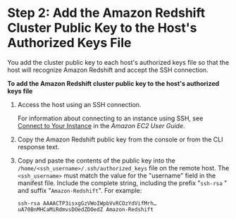 # Step 2: Add the Amazon Redshift Cluster Public Key to the Host's Authorized Keys File<a name="load-from-host-steps-add-key-to-host"></a>

You add the cluster public key to each host's authorized keys file so that the host will recognize Amazon Redshift and accept the SSH connection\. 

**To add the Amazon Redshift cluster public key to the host's authorized keys file**

1. Access the host using an SSH connection\. 

   For information about connecting to an instance using SSH, see [Connect to Your Instance](https://docs.aws.amazon.com/AWSEC2/latest/UserGuide/ec2-connect-to-instance-linux.html) in the *Amazon EC2 User Guide*\. 

1. Copy the Amazon Redshift public key from the console or from the CLI response text\. 

1. Copy and paste the contents of the public key into the `/home/<ssh_username>/.ssh/authorized_keys` file on the remote host\. The `<ssh_username>` must match the value for the "username" field in the manifest file\. Include the complete string, including the prefix "`ssh-rsa` " and suffix "`Amazon-Redshift`"\. For example: 

   ```
   ssh-rsa AAAACTP3isxgGzVWoIWpbVvRCOzYdVifMrh… uA70BnMHCaMiRdmvsDOedZDOedZ Amazon-Redshift
   ```